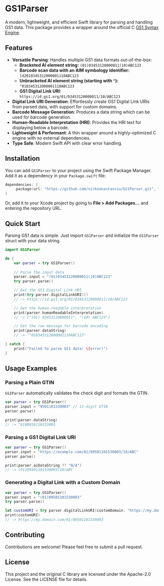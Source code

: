 # GS1Parser

A modern, lightweight, and efficient Swift library for parsing and handling GS1 data. This package provides a wrapper around the official C [GS1 Syntax Engine](https://github.com/gs1/gs1-syntax-engine).

## Features

- **Versatile Parsing**: Handles multiple GS1 data formats out-of-the-box:
	- **Bracketed AI element string:** `(01)03453120000011(10)ABC123`
	- **Barcode scan data with an AIM symbology identifier:** `]d2010345312000001110ABC123`
	- **Unbracketed AI element string (starting with `^`):** `^010345312000001110ABC123`
	- **GS1 Digital Link URI:** `https://id.gs1.org/01/03453120000011/10/ABC123`
- **Digital Link URI Generation**: Effortlessly create GS1 Digital Link URIs from parsed data, with support for custom domains.
- **Barcode Message Generation**: Produces a data string which can be used for barcode generation.
- **Human-Readable Interpretation (HRI)**: Provides the HRI text for displaying below a barcode.
- **Lightweight & Performant**: A thin wrapper around a highly-optimized C engine with no external dependencies.
- **Type Safe**: Modern Swift API with clear error handling.

## Installation

You can add `GS1Parser` to your project using the Swift Package Manager. Add it as a dependency in your `Package.swift` file:

```swift
dependencies: [
    .package(url: "https://github.com/nickoanastassiu/GS1Parser.git", from: "0.1.0")
]
```

Or, add it to your Xcode project by going to **File > Add Packages...** and entering the repository URL.

## Quick Start

Parsing GS1 data is simple. Just import `GS1Parser` and initialize the `GS1Parser` struct with your data string.

```swift
import GS1Parser

do {
    var parser = try GS1Parser()
    
    // Parse the input data
    parser.input = "(01)03453120000011(10)ABC123"
    try parser.parse()

    // Get the GS1 Digital Link URI
    print(try parser.digitalLinkURI())
    // -> https://id.gs1.org/01/03453120000011/10/ABC123

    // Get the human-readable interpretation
    print(parser.humanReadableInterpretation)
    // -> ["(01) 03453120000011", "(10) ABC123"]

    // Get the raw message for barcode encoding
    print(parser.dataString)
    // -> "^010345312000001110ABC123"

} catch {
    print("Failed to parse GS1 data: \(error)")
}
```

## Usage Examples

### Parsing a Plain GTIN

`GS1Parser` automatically validates the check digit and formats the GTIN.

```swift
var parser = try GS1Parser()
parser.input = "9501101530003" // 13-digit GTIN
parser.parse()

print(parser.dataString)
// -> ^0100950110153003
```

### Parsing a GS1 Digital Link URI

```swift
var parser = try GS1Parser()
parser.input = "https://example.com/01/09501101530003/10/ABC"
parser.parse()

print(parser.aiDataString ?? "N/A")
// -> (01)09501101530003(10)ABC
```

### Generating a Digital Link with a Custom Domain

```swift
var parser = try GS1Parser()
parser.input = "(01)09501101530003"
try parser.parse()

let customURI = try parser.digitalLinkURI(customDomain: "https://my.domain.com")
print(customURI)
// -> https://my.domain.com/01/09501101530003
```

## Contributing

Contributions are welcome! Please feel free to submit a pull request.

## License

This project and the original C library are licensed under the Apache-2.0 License. See the LICENSE file for details.
